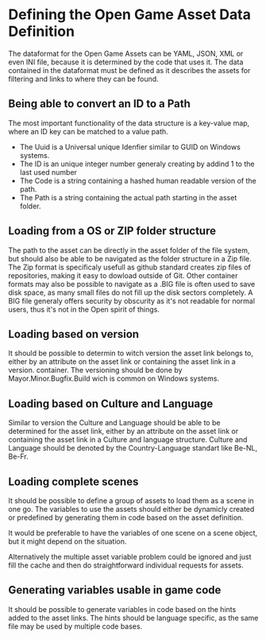 # Defining the Open Game Asset Data Definition
The dataformat for the Open Game Assets can be YAML, JSON, XML or even INI file, because it is determined by the code that uses it.
The data contained in the dataformat must be defined as it describes the assets for filtering and links to where they can be found.

## Being able to convert an ID to a Path
The most important functionality of the data structure is a key-value map, where an ID key can be matched to a value path.
* The Uuid is a Universal unique Idenfier similar to GUID on Windows systems.
* The ID is an unique integer number generaly creating by addind 1 to the last used number
* The Code is a string containing a hashed human readable version of the path.
* The Path is a string containing the actual path starting in the asset folder.

## Loading from a OS or ZIP folder structure
The path to the asset can be directly in the asset folder of the file system, but should also be able to be navigated as the folder structure in a Zip file. The Zip format is specificaly usefull as github standard creates zip files of repositories, making it easy to dowload outside of Git. Other container formats may also be possible to navigate as a .BIG file is often used to save disk space, as many small files do not fill up the disk sectors completely. A BIG file generaly offers security by obscurity as it's not readable for normal users, thus it's not in the Open spirit of things.

## Loading based on version
It should be possible to determin to witch version the asset link belongs to, either by an attribute on the asset link or containing the asset link in a version. container. The versioning should be done by Mayor.Minor.Bugfix.Build wich is common on Windows systems.

## Loading based on Culture and Language
Similar to version the Culture and Language should be able to be determined for the asset link, either by an attribute on the asset link or containing the asset link in a Culture and language structure. Culture and Language should be denoted by the Country-Language standart like Be-NL, Be-Fr.

## Loading complete scenes
It should be possible to define a group of assets to load them as a scene in one go. The variables to use the assets should either be dynamicly created or predefined by generating them in code based on the asset definition. 

It would be preferable to have the variables of one scene on a scene object, but it might depend on the situation.

Alternatively the multiple asset variable problem could be ignored and just fill the cache and then do straightforward individual requests for assets.

## Generating variables usable in game code
It should be possible to generate variables in code based on the hints added to the asset links. The hints should be language specific, as the same file may be used by multiple code bases.

